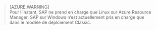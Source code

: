 
> [AZURE.WARNING]  
Pour l’instant, SAP ne prend en charge que Linux sur Azure Resource Manager. SAP sur Windows n’est actuellement pris en charge que dans le modèle de déploiement Classic.
